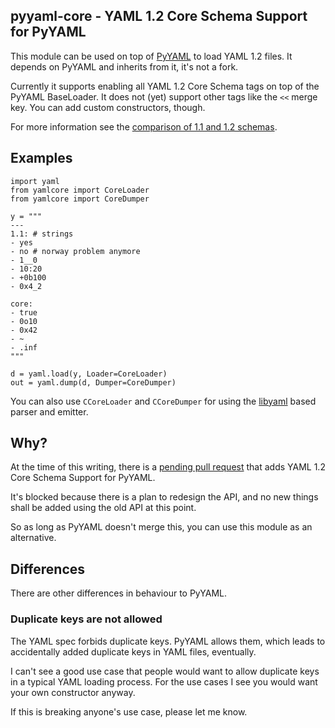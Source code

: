 ## pyyaml-core - YAML 1.2 Core Schema Support for PyYAML

This module can be used on top of [PyYAML](https://github.com/yaml/pyyaml) to
load YAML 1.2 files.
It depends on PyYAML and inherits from it, it's not a fork.

Currently it supports enabling all YAML 1.2 Core Schema tags on top
of the PyYAML BaseLoader.
It does not (yet) support other tags like the `<<` merge key.
You can add custom constructors, though.

For more information see the [comparison of 1.1 and 1.2
schemas](https://perlpunk.github.io/yaml-test-schema/schemas.html).

## Examples

    import yaml
    from yamlcore import CoreLoader
    from yamlcore import CoreDumper

    y = """
    ---
    1.1: # strings
    - yes
    - no # norway problem anymore
    - 1__0
    - 10:20
    - +0b100
    - 0x4_2

    core:
    - true
    - 0o10
    - 0x42
    - ~
    - .inf
    """

    d = yaml.load(y, Loader=CoreLoader)
    out = yaml.dump(d, Dumper=CoreDumper)

You can also use `CCoreLoader` and `CCoreDumper` for using the
[libyaml](https://github.com/yaml/libyaml) based parser and emitter.

## Why?

At the time of this writing, there is a [pending pull
request](https://github.com/yaml/pyyaml/pull/555) that adds YAML 1.2 Core
Schema Support for PyYAML.

It's blocked because there is a plan to redesign the API, and no new things
shall be added using the old API at this point.

So as long as PyYAML doesn't merge this, you can use this module as an
alternative.

## Differences

There are other differences in behaviour to PyYAML.

### Duplicate keys are not allowed

The YAML spec forbids duplicate keys. PyYAML allows them, which leads to
accidentally added duplicate keys in YAML files, eventually.

I can't see a good use case that people would want to allow duplicate
keys in a typical YAML loading process.
For the use cases I see you would want your own constructor anyway.

If this is breaking anyone's use case, please let me know.
